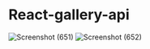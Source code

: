 # React-gallery-api
![Screenshot (651)](https://user-images.githubusercontent.com/114809458/219828318-aa6f439e-aef9-4c6c-95d9-fafa0d053e15.png)
![Screenshot (652)](https://user-images.githubusercontent.com/114809458/219828319-c09818f4-c4df-4759-8182-1de701d348d9.png)
